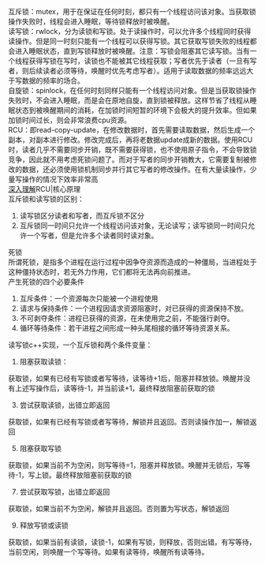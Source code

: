 互斥锁：mutex，用于在保证在任何时刻，都只有一个线程访问该对象。当获取锁操作失败时，线程会进入睡眠，等待锁释放时被唤醒。  
读写锁：rwlock，分为读锁和写锁。处于读操作时，可以允许多个线程同时获得读操作。但是同一时刻只能有一个线程可以获得写锁。其它获取写锁失败的线程都会进入睡眠状态，直到写锁释放时被唤醒。注意：写锁会阻塞其它读写锁。当有一个线程获得写锁在写时，读锁也不能被其它线程获取；写者优先于读者（一旦有写者，则后续读者必须等待，唤醒时优先考虑写者）。适用于读取数据的频率远远大于写数据的频率的场合。  
自旋锁：spinlock，在任何时刻同样只能有一个线程访问对象。但是当获取锁操作失败时，不会进入睡眠，而是会在原地自旋，直到锁被释放。这样节省了线程从睡眠状态到被唤醒期间的消耗，在加锁时间短暂的环境下会极大的提升效率。但如果加锁时间过长，则会非常浪费cpu资源。  
RCU：即read-copy-update，在修改数据时，首先需要读取数据，然后生成一个副本，对副本进行修改。修改完成后，再将老数据update成新的数据。使用RCU时，读者几乎不需要同步开销，既不需要获得锁，也不使用原子指令，不会导致锁竞争，因此就不用考虑死锁问题了。而对于写者的同步开销教大，它需要复制被修改的数据，还必须使用锁机制同步并行其它写者的修改操作。在有大量读操作，少量写操作的情况下效率非常高  
[深入理解](https://blog.itpub.net/70041323/viewspace-3037091/#:~:text=RCU%20%28Read-Copy,Update%29%EF%BC%8C%E9%A1%BE%E5%90%8D%E6%80%9D%E4%B9%89%E5%B0%B1%E6%98%AF%E8%AF%BB-%E6%8B%B7%E8%B4%9D%E4%BF%AE%E6%94%B9%EF%BC%8C%E5%AE%83%E6%98%AF%E5%9F%BA%E4%BA%8E%E5%85%B6%E5%8E%9F%E7%90%86%E5%91%BD%E5%90%8D%E7%9A%84%E3%80%82%20%E5%AF%B9%E4%BA%8E%E8%A2%ABRCU%E4%BF%9D%E6%8A%A4%E7%9A%84%E5%85%B1%E4%BA%AB%E6%95%B0%E6%8D%AE%E7%BB%93%E6%9E%84%EF%BC%8C%E8%AF%BB%E8%80%85%E4%B8%8D%E9%9C%80%E8%A6%81%E8%8E%B7%E5%BE%97%E4%BB%BB%E4%BD%95%E9%94%81%E5%B0%B1%E5%8F%AF%E4%BB%A5%E8%AE%BF%E9%97%AE%E5%AE%83%EF%BC%8C%E4%BD%86%E5%86%99%E8%80%85%E5%9C%A8%E8%AE%BF%E9%97%AE%E5%AE%83%E6%97%B6%E9%A6%96%E5%85%88%E6%8B%B7%E8%B4%9D%E4%B8%80%E4%B8%AA%E5%89%AF%E6%9C%AC%EF%BC%8C%E7%84%B6%E5%90%8E%E5%AF%B9%E5%89%AF%E6%9C%AC%E8%BF%9B%E8%A1%8C%E4%BF%AE%E6%94%B9%EF%BC%8C%E6%9C%80%E5%90%8E%E4%BD%BF%E7%94%A8%E4%B8%80%E4%B8%AA%E5%9B%9E%E8%B0%83%EF%BC%88callback%EF%BC%89%E6%9C%BA%E5%88%B6%E5%9C%A8%E9%80%82%E5%BD%93%E7%9A%84%E6%97%B6%E6%9C%BA%E6%8A%8A%E6%8C%87%E5%90%91%E5%8E%9F%E6%9D%A5%E6%95%B0%E6%8D%AE%E7%9A%84%E6%8C%87%E9%92%88%E6%9B%BF%E6%8D%A2%E4%B8%BA%E6%96%B0%E7%9A%84%E8%A2%AB%E4%BF%AE%E6%94%B9%E7%9A%84%E6%95%B0%E6%8D%AE%E3%80%82%20%E8%BF%99%E4%B8%AA%E6%97%B6%E6%9C%BA%E5%B0%B1%E6%98%AF%E6%89%80%E6%9C%89%E5%BC%95%E7%94%A8%E8%AF%A5%E6%95%B0%E6%8D%AE%E7%9A%84CPU%E9%83%BD%E9%80%80%E5%87%BA%E5%AF%B9%E5%85%B1%E4%BA%AB%E6%95%B0%E6%8D%AE%E7%9A%84%E8%AE%BF%E9%97%AE%E3%80%82)RCU|核心原理  
互斥锁和读写锁的区别：

1. 读写锁区分读者和写者，而互斥锁不区分
2. 互斥锁同一时间只允许一个线程访问该对象，无论读写；读写锁同一时间只允许一个写者，但是允许多个读者同时读对象。
 
死锁  
所谓死锁，是指多个进程在运行过程中因争夺资源而造成的一种僵局，当进程处于这种僵持状态时，若无外力作用，它们都将无法再向前推进。  
产生死锁的四个必要条件

1. 互斥条件：一个资源每次只能被一个进程使用
2. 请求与保持条件：一个进程因请求资源阻塞时，对已获得的资源保持不放。
3. 不可剥夺条件：进程已获得的资源，在未使用完之前，不能强行剥夺。
4. 循环等待条件：若干进程之间形成一种头尾相接的循环等待资源关系。
 
读写锁c++实现，一个互斥锁和两个条件变量：

1. 阻塞获取读锁：

获取锁，如果有已经有写锁或者写等待，读等待+1后，阻塞并释放锁。唤醒并没有上述写操作后，读等待-1，并当前读+1，最终释放阻塞前获取的锁

3. 尝试获取读锁，出错立即返回

获取锁，如果有已经有写锁或者写等待，解锁并且返回。否则读操作加一，解锁返回

5. 阻塞获取写锁

获取锁，如果当前不为空闲，则写等待=1，阻塞并释放锁。唤醒并无锁后，写等待-1，写上锁。最终释放阻塞前获取的锁

7. 尝试获取写锁，出错立即返回

获取锁，如果当前不为空闲，解锁并且返回。否则置为写状态，解锁返回

9. 释放写锁或读锁

获取锁，如果当前有读锁，读锁-1，如果有写锁，则释放，否则出错。有写等待，当前空闲，则唤醒一个写等待。如果有读等待，唤醒所有读等待。